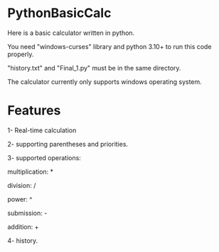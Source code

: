 # PythonBasicCalc

Here is a basic calculator written in python.

You need "windows-curses" library and python 3.10+ to run this code properly.

"history.txt" and "Final_1.py" must be in the same directory.

The calculator currently only supports windows operating system.

# Features

1- Real-time calculation

2- supporting parentheses and priorities.

3- supported operations:

  multiplication: *
  
  division: /
  
  power: ^
  
  submission: -
  
  addition: +
  
4- history.
